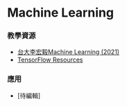 # Machine Learning

### 教學資源
- [台大李宏毅Machine Learning (2021)](https://www.youtube.com/watch?v=Ye018rCVvOo&list=PLJV_el3uVTsMhtt7_Y6sgTHGHp1Vb2P2J)
- [TensorFlow Resources](https://www.tensorflow.org/resources/learn-ml?gclid=CjwKCAjw7vuUBhBUEiwAEdu2pPH67NFPe3lfrtbjWIcTgv2xb-ujW_SvKeSoIj4lXQZkv_ONcAH-dBoCX2EQAvD_BwE#math-concepts)
### 應用
- [待編輯]